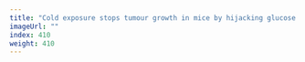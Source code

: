 ```yaml
---
title: "Cold exposure stops tumour growth in mice by hijacking glucose stores"
imageUrl: ""
index: 410
weight: 410
---
```

